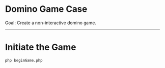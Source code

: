 # Domino Game Case

Goal: Create a non-interactive domino game. 

--- 

# Initiate the Game

`php beginGame.php`



